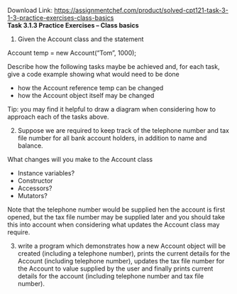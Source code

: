 Download Link: https://assignmentchef.com/product/solved-cpt121-task-3-1-3-practice-exercises-class-basics
<br>
<strong>Task 3.1.3 Practice Exercises – Class basics </strong>

<ol>

 <li>Given the Account class and the statement</li>

</ol>

Account temp = new Account(“Tom”, 1000);

Describe how the following tasks maybe be achieved and, for each task, give a code example showing what would need to be done

<ul>

 <li>how the Account reference temp can be changed</li>

 <li>how the Account object itself may be changed</li>

</ul>

Tip: you may find it helpful to draw a diagram when considering how to approach each of the tasks above.

<ol start="2">

 <li>Suppose we are required to keep track of the telephone number and tax file number for all bank account holders, in addition to name and balance.</li>

</ol>

What changes will you make to the Account class

<ul>

 <li>Instance variables?</li>

 <li>Constructor</li>

 <li>Accessors?</li>

 <li>Mutators?</li>

</ul>

Note that the telephone number would be supplied hen the account is first opened, but the tax file number may be supplied later and you should take this into account when considering what updates the Account class may require.

<ol start="3">

 <li>write a program which demonstrates how a new Account object will be created (including a telephone number), prints the current details for the Account (including telephone number), updates the tax file number for the Account to value supplied by the user and finally prints current details for the account (including telephone number and tax file number).</li>

</ol>